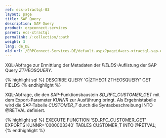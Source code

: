 ```yaml
---
ref: ecs-xtractql-03
layout: page
title: SAP Query
description: SAP Query
product: erpconnect-services
parent: ecs-xtractql
permalink: /:collection/:path
weight: 3
lang: de_DE
old_url: /ERPConnect-Services-DE/default.aspx?pageid=ecs-xtractql-sap-query
---
```


XQL-Abfrage zur Ermittlung der Metadaten der *FIELDS*-Auflistung der SAP Query *ZTHEOSQUERY*. 

{% highlight sql %}
DESCRIBE QUERY 'G|ZTHEO1|ZTHEOSQUERY' GET FIELDS
{% endhighlight %}

XQL-Abfrage, die den SAP-Funktionsbaustein *SD_RFC_CUSTOMER_GET* mit dem Export-Parameter *KUNNR* zur Ausführung bringt. Als Ergebnistabelle wird die SAP-Tabelle *CUSTOMER_T* durch die Syntaxbeschreibung INTO @RETVAL definiert.

{% highlight sql %}
EXECUTE FUNCTION 'SD_RFC_CUSTOMER_GET' 
EXPORTS KUNNR='0000003340' 
TABLES CUSTOMER_T INTO @RETVAL;
{% endhighlight %}